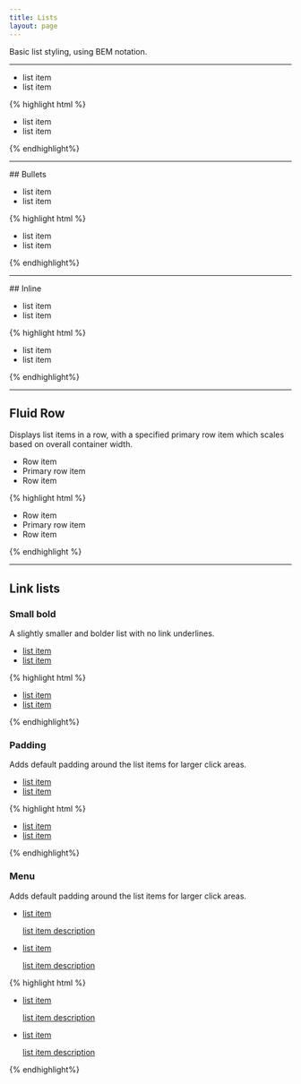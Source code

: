 ```yaml
---
title: Lists
layout: page
---
```


<!-- TO-DO: Document variations -->

<p class="t-4">Basic list styling, using BEM notation.</p>

<hr />

<ul class="List m-bottom">
	<li>list item</li>
	<li>list item</li>
</ul>

{% highlight html %}
<ul class="List">
	<li>list item</li>
	<li>list item</li>
</ul>
{% endhighlight%}

<hr />
## Bullets
<ul class="List List--disc m-bottom">
	<li>list item</li>
	<li>list item</li>
</ul>

{% highlight html %}
<ul class="List List--disc">
	<li>list item</li>
	<li>list item</li>
</ul>
{% endhighlight%}

<hr />
## Inline
<ul class="List List--inline m-bottom">
	<li>list item</li>
	<li>list item</li>
</ul>

{% highlight html %}
<ul class="List List--inline">
	<li>list item</li>
	<li>list item</li>
</ul>
{% endhighlight%}

<hr />

## Fluid Row
Displays list items in a row, with a specified primary row item which scales based on overall container width.
<div class="m-bottom">
	<ul class="Fluid-Row">
		<li class="Fluid-Row__item p-2 border">
			Row item
		</li>
		<li class="Fluid-Row__item Fluid-Row__item--primary p-2 border">
			Primary row item
		</li>
		<li class="Fluid-Row__item p-2 border">
			Row item
		</li>
	</ul>
</div>

{% highlight html %}
<ul class="Fluid-Row">
    <li class="Fluid-Row__item">
        Row item
    </li>
    <li class="Fluid-Row__item Fluid-Row__item--primary">
        Primary row item
    </li>
    <li class="Fluid-Row__item">
        Row item
    </li>
</ul>
{% endhighlight %}

<hr />

## Link lists

### Small bold
A slightly smaller and bolder list with no link underlines.
<ul class="List List--small-bold m-bottom">
	<li><a href="#">list item</a></li>
	<li><a href="#">list item</a></li>
</ul>

{% highlight html %}
<ul class="List List--small-bold">
	<li><a href="#">list item</a></li>
	<li><a href="#">list item</a></li>
</ul>
{% endhighlight%}

### Padding
Adds default padding around the list items for larger click areas.
<ul class="List List--padding m-bottom">
	<li><a href="#">list item</a></li>
	<li><a href="#">list item</a></li>
</ul>

{% highlight html %}
<ul class="List List--padding">
	<li><a href="#">list item</a></li>
	<li><a href="#">list item</a></li>
</ul>
{% endhighlight%}

### Menu
Adds default padding around the list items for larger click areas.
<ul class="List List__menu m-bottom">
	<li>
		<a href="#">
			<p class="List__menu--title">list item</p>
			<p class="List__menu--description">list item description</p>
		</a>
	</li>
	<li>
		<a href="#">
			<p class="List__menu--title">list item</p>
			<p class="List__menu--description">list item description</p>
		</a>
	</li>
</ul>

{% highlight html %}
<ul class="List List__menu">
	<li>
		<a href="#">
			<p class="List__menu--title">list item</p>
			<p class="List__menu--description">list item description</p>
		</a>
	</li>
	<li>
		<a href="#">
			<p class="List__menu--title">list item</p>
			<p class="List__menu--description">list item description</p>
		</a>
	</li>
</ul>
{% endhighlight%}

